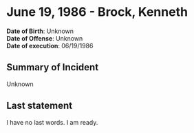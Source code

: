 # June 19, 1986 - Brock, Kenneth

**Date of Birth**: Unknown<br/>
**Date of Offense**: Unknown<br/>
**Date of execution**: 06/19/1986<br/>

## Summary of Incident
Unknown

## Last statement
I have no last words. I am ready.
